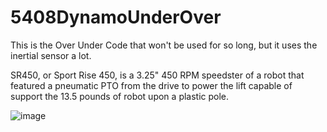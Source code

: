 # 5408DynamoUnderOver
This is the Over Under Code that won't be used for so long, but it uses the inertial sensor a lot.

SR450, or Sport Rise 450, is a 3.25" 450 RPM speedster of a robot that featured a pneumatic PTO from the drive to power the lift capable of support the 13.5 pounds of robot upon a plastic pole.

![image](https://github.com/user-attachments/assets/d92a282e-b7c0-4da9-9e24-7d60bf641151)

